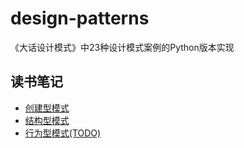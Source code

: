 # design-patterns
《大话设计模式》中23种设计模式案例的Python版本实现


## 读书笔记
* [创建型模式](http://jennica.space/2016/12/28/design-patterns-creational/)
* [结构型模式](http://jennica.space/2016/12/30/design-patterns-structural/)
* [行为型模式(TODO)](http://jennica.space/2016/12/28/design-patterns-creational/)
